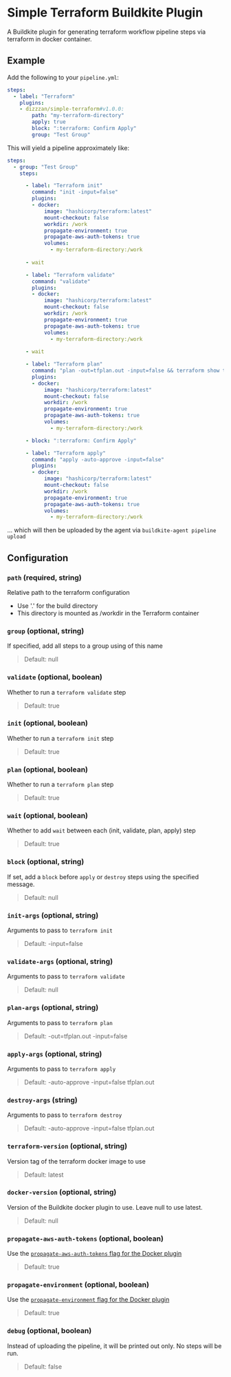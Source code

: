 # Simple Terraform Buildkite Plugin

A Buildkite plugin for generating terraform workflow pipeline steps via terraform in docker container.

## Example
Add the following to your `pipeline.yml`:

```yml
steps:
  - label: "Terraform"
    plugins:
    - dizzzan/simple-terraform#v1.0.0:
        path: "my-terraform-directory"
        apply: true
        block: ":terraform: Confirm Apply"
        group: "Test Group"
```

This will yield a pipeline approximately like:

```yml
steps:
  - group: "Test Group"
    steps:

      - label: "Terraform init"
        command: "init -input=false"
        plugins:
        - docker:
            image: "hashicorp/terraform:latest"
            mount-checkout: false
            workdir: /work
            propagate-environment: true
            propagate-aws-auth-tokens: true
            volumes: 
              - my-terraform-directory:/work
      
      - wait

      - label: "Terraform validate"
        command: "validate"
        plugins:
        - docker:
            image: "hashicorp/terraform:latest"
            mount-checkout: false
            workdir: /work
            propagate-environment: true
            propagate-aws-auth-tokens: true
            volumes: 
              - my-terraform-directory:/work
      
      - wait 

      - label: "Terraform plan"
        command: "plan -out=tfplan.out -input=false && terraform show tfplan.out" 
        plugins:
        - docker:
            image: "hashicorp/terraform:latest"
            mount-checkout: false
            workdir: /work
            propagate-environment: true
            propagate-aws-auth-tokens: true
            volumes: 
              - my-terraform-directory:/work

      - block: ":terraform: Confirm Apply"

      - label: "Terraform apply"
        command: "apply -auto-approve -input=false" 
        plugins:
        - docker:
            image: "hashicorp/terraform:latest"
            mount-checkout: false
            workdir: /work
            propagate-environment: true
            propagate-aws-auth-tokens: true
            volumes: 
              - my-terraform-directory:/work
```      
... which will then be uploaded by the agent via `buildkite-agent pipeline upload` 


## Configuration

### `path` (required, string)
Relative path to the terraform configuration
- Use '.' for the build directory
- This directory is mounted as /workdir in the Terraform container

### `group` (optional, string)
If specified, add all steps to a group using of this name
> Default: null

### `validate` (optional, boolean)
Whether to run a `terraform validate` step
> Default: true

### `init` (optional, boolean)
Whether to run a `terraform init` step
> Default: true

### `plan` (optional, boolean)
Whether to run a `terraform plan` step
> Default: true

### `wait` (optional, boolean)
Whether to add `wait` between each (init, validate, plan, apply) step
> Default: true
 
### `block` (optional, string)
If set, add a `block` before `apply` or `destroy` steps using the specified message.
> Default: null

### `init-args` (optional, string)
Arguments to pass to `terraform init`
> Default: -input=false

### `validate-args` (optional, string)
Arguments to pass to `terraform validate`
> Default: null

### `plan-args` (optional, string)
Arguments to pass to `terraform plan`
> Default: -out=tfplan.out -input=false

### `apply-args` (optional, string)
Arguments to pass to `terraform apply`
> Default: -auto-approve -input=false tfplan.out

### `destroy-args` (string)
Arguments to pass to `terraform destroy`
> Default: -auto-approve -input=false tfplan.out

### `terraform-version` (optional, string)
Version tag of the terraform docker image to use
> Default: latest

### `docker-version` (optional, string)
Version of the Buildkite docker plugin to use. Leave null to use latest.
> Default: null

### `propagate-aws-auth-tokens` (optional, boolean)
Use the [`propagate-aws-auth-tokens` flag for the Docker plugin](https://github.com/buildkite-plugins/docker-buildkite-plugin#propagate-aws-auth-tokens-optional-boolean)
> Default: true

### `propagate-environment` (optional, boolean)
Use the [`propagate-environment` flag for the Docker plugin](https://github.com/buildkite-plugins/docker-buildkite-plugin#propagate-environment-optional-boolean)
> Default: true

### `debug` (optional, boolean)
Instead of uploading the pipeline, it will be printed out only. No steps will be run.
> Default: false